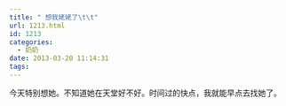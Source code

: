 ```yaml
---
title: " 想我姥姥了\t\t"
url: 1213.html
id: 1213
categories:
  - 奶奶
date: 2013-03-20 11:14:31
tags:
---
```


今天特别想她。不知道她在天堂好不好。时间过的快点，我就能早点去找她了。